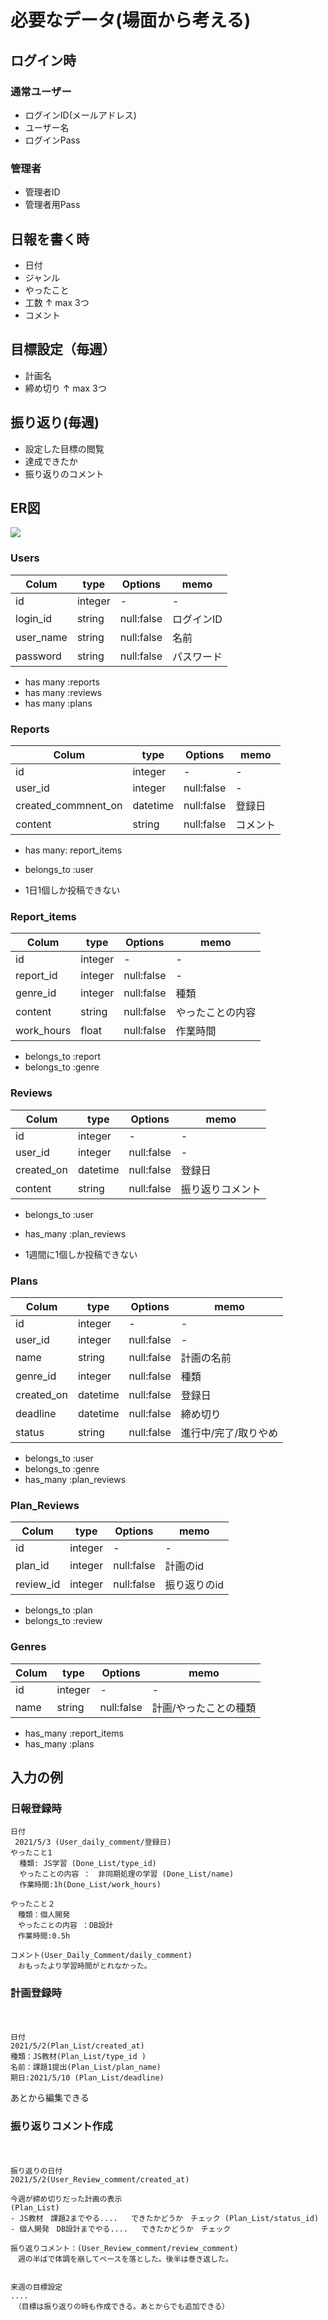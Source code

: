 # 必要なデータ(場面から考える)

## ログイン時

### 通常ユーザー
- ログインID(メールアドレス)
- ユーザー名
- ログインPass

### 管理者
- 管理者ID
- 管理者用Pass


## 日報を書く時
- 日付
- ジャンル
- やったこと
- 工数
↑ max 3つ
- コメント

## 目標設定（毎週）
- 計画名
- 締め切り
↑ max 3つ

## 振り返り(毎週)
- 設定した目標の閲覧
- 達成できたか
- 振り返りのコメント


## ER図

![](https://i.imgur.com/uVqaVKW.png)


### Users
|Colum|type     |Options|memo|
|-    |-        |-    |-    |
|id   |integer  |-    |-   |
|login_id   |string  |null:false    |ログインID   |
|user_name  |string  |null:false    |名前   |
|password  |string  |null:false   |パスワード   |

- has many :reports
- has many :reviews
- has many :plans
### Reports
|Colum|type     |Options|memo|
|-    |-        |-    |-    |
|id   |integer  |-    |-   |
|user_id    |integer  |null:false |-   |
|created_commnent_on |datetime |null:false |登録日   |
|content   |string  |null:false    |コメント   |

- has many: report_items
- belongs_to :user

- 1日1個しか投稿できない


### Report_items
|Colum|type     |Options|memo|
|-    |-        |-    |-    |
|id   |integer  |-    |-   |
|report_id   |integer  |null:false    |-   |
|genre_id   |integer  |null:false    |種類   |
|content   |string  |null:false    |やったことの内容   |
|work_hours   |float  |null:false    |作業時間   |

- belongs_to :report
- belongs_to :genre

### Reviews
|Colum|type     |Options|memo|
|-    |-        |-    |-    |
|id   |integer  |-    |-   |
|user_id    |integer  |null:false |-   |
|created_on |datetime |null:false |登録日   |
|content   |string  |null:false    |振り返りコメント   |

- belongs_to :user
- has_many :plan_reviews

- 1週間に1個しか投稿できない

### Plans
|Colum|type     |Options|memo|
|-    |-        |-    |-    |
|id   |integer  |-    |-   |
|user_id    |integer  |null:false |-   |
|name   |string  |null:false    |計画の名前   |
|genre_id   |integer  |null:false    |種類   |
|created_on |datetime |null:false |登録日   |
|deadline |datetime |null:false |締め切り   |
|status |string |null:false |進行中/完了/取りやめ  |

- belongs_to :user
- belongs_to :genre
- has_many :plan_reviews

### Plan_Reviews
|Colum|type     |Options|memo|
|-    |-        |-    |-    |
|id   |integer  |-    |-   |
|plan_id   |integer  |null:false    |計画のid  |
|review_id   |integer  |null:false    |振り返りのid  |
- belongs_to :plan
- belongs_to :review


### Genres
|Colum|type     |Options|memo|
|-    |-        |-    |-    |
|id   |integer  |-    |-   |
|name   |string  |null:false    |計画/やったことの種類   |

- has_many :report_items
- has_many :plans


## 入力の例

### 日報登録時

```
日付
 2021/5/3 (User_daily_comment/登録日)
やったこと1
  種類: JS学習 (Done_List/type_id)
  やったことの内容 ：　非同期処理の学習 (Done_List/name)
  作業時間:1h(Done_List/work_hours)

やったこと２
　種類：個人開発
　やったことの内容 ：DB設計
　作業時間:0.5h

コメント(User_Daily_Comment/daily_comment)
　おもったより学習時間がとれなかった。
```


### 計画登録時
　
```
日付
2021/5/2(Plan_List/created_at)
種類：JS教材(Plan_List/type_id )
名前：課題1提出(Plan_List/plan_name)
期日:2021/5/10 (Plan_List/deadline)
```

あとから編集できる

### 振り返りコメント作成
　
```
振り返りの日付
2021/5/2(User_Review_comment/created_at)

今週が締め切りだった計画の表示
(Plan_List)
- JS教材　課題2までやる....   できたかどうか　チェック (Plan_List/status_id)
- 個人開発　DB設計までやる....   できたかどうか　チェック

振り返りコメント：(User_Review_comment/review_comment)
　週の半ばで体調を崩してペースを落とした。後半は巻き返した。


来週の目標設定
....
　（目標は振り返りの時も作成できる。あとからでも追加できる）
```


